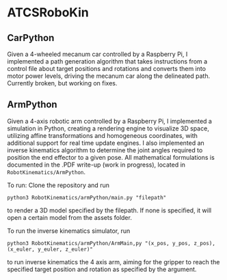 # ATCSRoboKin

## CarPython
Given a 4-wheeled mecanum car controlled by a Raspberry Pi, I implemented a path generation algorithm that takes instructions from a control file about target positions and rotations and converts them into motor power levels, driving the mecanum car along the delineated path. Currently broken, but working on fixes.

## ArmPython
Given a 4-axis robotic arm controlled by a Raspberry Pi, I implemented a simulation in Python, creating a rendering engine to visualize 3D space, utilizing affine transformations and homogeneous coordinates, with additional support for real time update engines. I also implemented an inverse kinematics algorithm to determine the joint angles required to position the end effector to a given pose. All mathematical formulations is documented in the .PDF write-up (work in progress), located in ```RobotKinematics/ArmPython```.

To run:
Clone the repository and run
```
python3 RobotKinematics/armPython/main.py "filepath"
```
to render a 3D model specified by the filepath. If none is specified, it will open a certain model from the assets folder.

To run the inverse kinematics simulator, run
```
python3 RobotKinematics/armPython/ArmMain,py "(x_pos, y_pos, z_pos), (x_euler, y_euler, z_euler)"
```
to run inverse kinematics the 4 axis arm, aiming for the gripper to reach the specified target position and rotation as specified by the argument.
